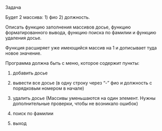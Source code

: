 Задача

Будет 2 массива: 1) фио 2) должность.

Описать функцию заполнения массивов досье, функцию форматированного вывода, функцию поиска по фамилии и функцию удаления досье.

Функция расширяет уже имеющийся массив на 1 и дописывает туда новое значение.

Программа должна быть с меню, которое содержит пункты:

1) добавить досье

2) вывести все досье (в одну строку через “-” фио и должность с порядковым номером в начале)

3) удалить досье (Массивы уменьшаются на один элемент. Нужны дополнительные проверки, чтобы не возникало ошибок)

4) поиск по фамилии

5) выход
